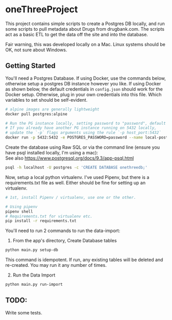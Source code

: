 # oneThreeProject

This project contains simple scripts to create a Postgres DB locally, and run some scripts to 
pull metadata about Drugs from drugbank.com. The scripts act as a basic ETL to get the data off the site
and into the database. 

Fair warning, this was developed locally on a Mac. Linux systems should be OK, not sure about Windows. 

## Getting Started

You'll need a Postgres Database. If using Docker, use the commands below, otherwise setup a postgres DB instance however you like.
If using Docker as shown below, the default credentials in `config.json` should work for the Docker setup. Otherwise, 
plug in your own credentials into this file. Which variables to set should be self-evident. 

```bash
# alpine images are generally lightweight
docker pull postgres:alpine

# Run the PG instance locally, setting password to "password", default user is "postgres"
# If you already have another PG instance running on 5432 locally,  
# update the `-p` flags arguments using the rule `-p host_port:5432`
docker run -p 5432:5432 -e POSTGRES_PASSWORD=password --name local-postgres -d postgres:alpine
```

Create the database using Raw SQL or via the command line (ensure you have psql installed locally, I'm using a mac):  
See also https://www.postgresql.org/docs/9.3/app-psql.html
```bash
psql -h localhost -U postgres -c 'CREATE DATABASE onethreedb;'
```

Now, setup a local python virtualenv. I've used Pipenv, but there is a requirements.txt file as well. Either should be fine for setting up an virtualenv. 
```bash
# 1st, install Pipenv / virtualenv, use one or the other. 

# Using pipenv
pipenv shell
# Requirements.txt for virtualenv etc. 
pip install -r requirements.txt
```

You'll need to run 2 commands to run the data-import:
1. From the app's directory, Create Database tables
```bash
python main.py setup-db
```
This command is idempotent. If run, any existing tables will be deleted and re-created. You may run it any number of times. 

2. Run the Data Import
```bash
python main.py run-import
```

## TODO:
Write some tests. 
